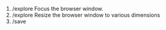 1. /explore Focus the browser window.
2. /explore Resize the browser window to various dimensions
3. /save